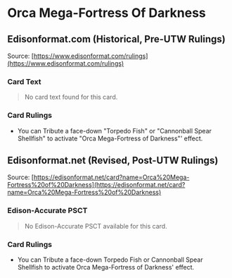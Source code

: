 # Orca Mega-Fortress Of Darkness

## Edisonformat.com (Historical, Pre-UTW Rulings)

Source: [https://www.edisonformat.com/rulings](https://www.edisonformat.com/rulings)

### Card Text

> No card text found for this card.

### Card Rulings

*   You can Tribute a face-down "Torpedo Fish" or "Cannonball Spear Shellfish" to activate "Orca Mega-Fortress of Darkness"' effect.

## Edisonformat.net (Revised, Post-UTW Rulings)

Source: [https://edisonformat.net/card?name=Orca%20Mega-Fortress%20of%20Darkness](https://edisonformat.net/card?name=Orca%20Mega-Fortress%20of%20Darkness)

### Edison-Accurate PSCT

> No Edison-Accurate PSCT available for this card.

### Card Rulings

*   You can Tribute a face-down Torpedo Fish or Cannonball Spear Shellfish to activate Orca Mega-Fortress of Darkness' effect.
            